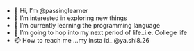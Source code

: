 - 👋 Hi, I’m @passinglearner
- 👀 I’m interested in exploring new things
- 🌱 I’m currently learning the programming language
- 💞️ I’m  going to hop into my next period of life..i.e. College life
- 📫 How to reach me ...my insta id_ @ya.shi8.26

<!---
passinglearner/passinglearner is a ✨ special ✨ repository because its `README.md` (this file) appears on your GitHub profile.
You can click the Preview link to take a look at your changes.
--->
